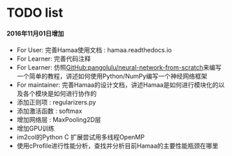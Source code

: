 # TODO list

#### 2016年11月01日增加

- For User: 完善Hamaa使用文档 : hamaa.readthedocs.io
- For Learner: 完善代码注释
- For Learner: 仿照[GitHub:pangolulu/neural-network-from-scratch](https://github.com/pangolulu/neural-network-from-scratch)来编写一个简单的教程，讲述如何使用Python/NumPy编写一个神经网络框架
- For maintainer: 完善Hamaa的设计文档，讲述Hamaa是如何进行模块化的以及各个模块是如何进行协作的
- 添加正则项 : regularizers.py
- 添加激活函数 : softmax
- 增加网络层 : MaxPooling2D层
- 增加GPU训练
- im2col的Python C 扩展尝试用多线程OpenMP
- 使用cProfile进行性能分析，查找并分析目前Hamaa的主要性能瓶颈在哪里


